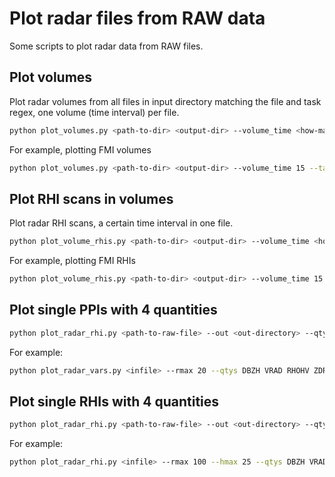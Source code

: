 # Plot radar files from RAW data

Some scripts to plot radar data from RAW files.

## Plot volumes

Plot radar volumes from all files in input directory matching the file and task regex, one volume (time interval) per file.

```bash
python plot_volumes.py <path-to-dir> <output-dir> --volume_time <how-many-minutes-is-one-volume> --task_regex <task-regex> --file_regex <file-regex> --rmax <max-distance-plotted> --datetime_format <date-format-in-file-regex> --n_workers <number-of-parallel-processes>
```

For example, plotting FMI volumes

```bash
python plot_volumes.py <path-to-dir> <output-dir> --volume_time 15 --task_regex "PPI[1-3]_[A-F]" --file_regex "([0-9]{12})_([A-Z0-9.\-_]+).raw" --rmax 250 --datetime_format "%Y%m%d%H%M" --n_workers 1
```

## Plot RHI scans in volumes

Plot radar RHI scans, a certain time interval in one file.

```bash
python plot_volume_rhis.py <path-to-dir> <output-dir> --volume_time <how-many-minutes-is-one-volume> --task_regex <task-regex> --file_regex <file-regex> --rmax <max-distance-plotted> --hmax <max-height-in-km> --datetime_format <date-format-in-file-regex> --n_workers <number-of-parallel-processes>
```

For example, plotting FMI RHIs

```bash
python plot_volume_rhis.py <path-to-dir> <output-dir> --volume_time 15 --task_regex "([A-Z\-_]*)(RHI)([A-Z\-_]*)" --file_regex "([0-9]{12})_([A-Z0-9.\-_]+).raw" --rmax 250 --hmax 25 --datetime_format "%Y%m%d%H%M" --n_workers 1
```

## Plot single PPIs with 4 quantities

```bash
python plot_radar_rhi.py <path-to-raw-file> --out <out-directory> --qtys <ODIM-names-for-4-quantities> --rmax <max-distance-plotted> -hmax <max-height-in-km> --ext <pdf-or-png>
```

For example:

```bash
python plot_radar_vars.py <infile> --rmax 20 --qtys DBZH VRAD RHOHV ZDR --ext png
```

## Plot single RHIs with 4 quantities

```bash
python plot_radar_rhi.py <path-to-raw-file> --out <out-directory> --qtys <ODIM-names-for-4-quantities> --rmax <max-distance-plotted> --ext <pdf-or-png> --hmax <max-height-in-km>
```

For example:

```bash
python plot_radar_rhi.py <infile> --rmax 100 --hmax 25 --qtys DBZH VRAD RHOHV ZDR --ext png
```
